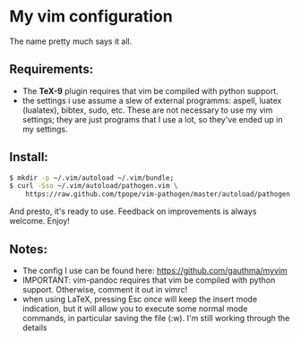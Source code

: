 My vim configuration
===
The name pretty much says it all. 

Requirements:
---
 - The **TeX-9** plugin requires that vim be compiled with python support.
 - the settings i use assume a slew of external programms: aspell, luatex (lualatex), bibtex, sudo, etc. These are not  necessary to use my vim settings; they are just programs that I use a lot, so they've ended up in my settings.

Install:
---
```bash
$ mkdir -p ~/.vim/autoload ~/.vim/bundle;
$ curl -Sso ~/.vim/autoload/pathogen.vim \
    https://raw.github.com/tpope/vim-pathogen/master/autoload/pathogen.vim
```

And presto, it's ready to use. Feedback on improvements is always welcome. Enjoy!

Notes:
---
 - The config I use can be found here: https://github.com/gauthma/myvim
 - IMPORTANT: vim-pandoc requires that vim be compiled with python support. Otherwise, comment it out in vimrc!
 - when using LaTeX, pressing Esc *once* will keep the insert mode indication, but it will allow you to execute some normal mode commands, in particular saving the file (:w). I'm still working through the details
